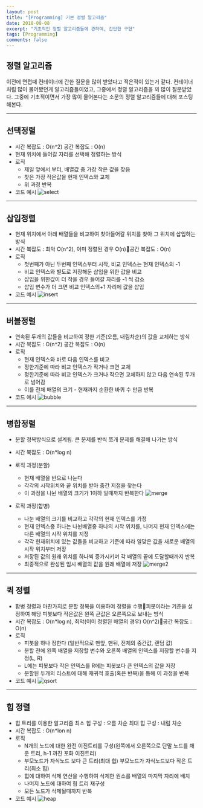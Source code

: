 ```yaml
---
layout: post
title: "[Programming] 기본 정렬 알고리즘"
date: 2018-08-08
excerpt: "기초적인 정렬 알고리즘들에 관하여, 간단한 구현"
tags: [Programming]
comments: false
---
```


## 정렬 알고리즘

 이전에 면접때 컨테이너에 간한 질문을 많이 받았다고 적은적이 있는거 같다.
컨테이너처럼 많이 물어봤던게 알고리즘들이었고, 그중에서 정렬 알고리즘을 꾀 많이 질문받았다.
그중에 기초적이면서 가장 많이 물어본다는 소문의 정렬 알고리즘들에 대해 포스팅해본다.

---

## 선택정렬

  * 시간 복잡도 : O(n^2)     공간 복잡도 : O(n)
  * 현재 위치에 들어갈 자리를 선택해 정렬하는 방식
  * 로직
    * 제일 앞에서 부터, 배열값 중 가장 작은 값을 찾음
    * 찾은 가장 작은값을 현재 인덱스와 교체
    * 위 과정 반복
  * 코드 예시
![select](/assets/img/algorithm/select.png)

---

## 삽입정렬

  * 현재 위치에서 아래 배열들을 비교하여 찾아들어갈 위치를 찾아 그 위치에 삽입하는 방식
  * 시간 복잡도 : 최악 O(n^2), 이미 정렬된 경우 O(n)공간 복잡도 : O(n)
  * 로직
    * 첫번째가 아닌 두번째 인덱스부터 시작, 비교 인덱스는 현재 인덱스의 -1
    * 비교 인덱스와 별도로 저장해둔 삽입을 위한 값을 비교
    * 삽입을 위한값이 더 작을 경우 들어갈 자리를 -1 씩 감소
    * 삽입 변수가 더 크면 비교 인덱스의+1 자리에 값을 삽입
  * 코드 예시
  ![insert](/assets/img/algorithm/insert.png)

---

## 버블정렬

  * 연속된 두개의 값들을 비교하여 정한 기준(오름, 내림차순)의 값을 교체하는 방식
  * 시간 복잡도 : O(n^2)    공간 복잡도 : O(n)
  * 로직
    * 현재 인덱스와 바로 다음 인덱스를 비교
    * 정한기준에 따라 비교 인덱스가 작거나 크면 교체
    * 정한기준에 따라 비교 인덱스가 크거나 작으면 교체하지 않고 다음 연속된 두개로 넘어감
    * 이를 전체 배열의 크기 - 현재까지 순환한 바퀴 수 만큼 반복
  * 코드 예시
  ![bubble](/assets/img/algorithm/bubble.png)

---

## 병합정렬

  * 분할 정복방식으로 설계됨. 큰 문제를 반씩 쪼개 문제를 해결해 나가는 방식
  * 시간 복잡도 : O(n*log n)
  * 로직 과정(분할)
    * 현재 배열을 반으로 나눈다
    * 각각의 시작위치와 끝 위치를 받아 중간 지점을 찾는다
    * 이 과정을 나뉜 배열의 크기가 1이하 일때까지 반복한다
  ![merge](/assets/img/algorithm/merge.png)

  * 로직 과정(합병)
    * 나눈 배열의 크기를 비교하고 각각의 현재 인덱스를 가정
    * 현재 인덱스중 하나는 나뉜배열중 하나의 시작 위치를, 나머지 현재 인덱스에는 다른 배열의 시작 위치를 지정
    * 각각 현재위치에 있는 값들을 비교하고 기준에 따라 알맞은 값을 새로운 배열의 시작 위치부터 저장
    * 저장된 값의 원래 위치를 하나씩 증가시키며 각 배열의 끝에 도달할때까지 반복
    * 최종적으로 완성된 임시 배열의 값을 원래 배열에 저장
  ![merge2](/assets/img/algorithm/merge2.png)

---

## 퀵 정렬

  * 합병 정렬과 마찬가지로 분할 정복을 이용하여 정렬을 수행피봇이라는 기준을 설정하여 해당 피봇보다 작은값은 왼쪽 큰값은 오른쪽으로 보내는 방식
  * 시간 복잡도 : O(n*log n), 최악(이미 정렬된 배열의 경우) O(n^2)공간 복잡도 : O(n)
  * 로직
    * 피봇을 하나 정한다 (일반적으로 맨앞, 맨뒤, 전체의 중간값, 랜덤 값)
    * 분할 전에 왼쪽 배열을 저장할 변수와 오른쪽 배열의 인덱스를 저장할 변수를 지정(L, R)
    * L에는 피봇보다 작은 인덱스를 R에는 피봇보다 큰 인덱스의 값을 저장
    * 분할된 두개의 리스트에 대해 재귀적 호출(혹은 반복)을 통해 이 과정을 반복
  * 코드 예시
  ![qsort](/assets/img/algorithm/qsort.png)

---

## 힙 정렬

* 힙 트리를 이용한 알고리즘
최소 힙 구성 : 오름 차순      최대 힙 구성 : 내림 차순
* 시간 복잡도 : O(n*lon n)
* 로직
  * N개의 노드에 대한 완전 이진트리를 구성(왼쪽에서 오른쪽으로 단말 노드를 채운 트리, h-1 까진 포화 이진트리)
  * 부모노드가 자식노드 보다 큰 트리(최대 힙)   부모노드가 자식노드보다 작은 트리(최소 힙)
  * 힙에 대하여 삭제 연산을 수행하여 삭제한 원소를 배열의 마지막 자리에 배치
  * 나머지 노드에 대하여 힙 트리 재구성
  * 모든 노드가 삭제될때까지 반복
* 코드 예시
  ![heap](/assets/img/algorithm/heap.png)
